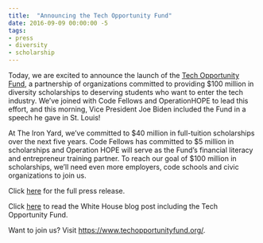 ```yaml
---
title:  "Announcing the Tech Opportunity Fund"
date: 2016-09-09 00:00:00 -5
tags:
- press 
- diversity 
- scholarship
---
```


<p>Today, we are excited to announce the launch of the <a href="https://www.techopportunityfund.org/">Tech Opportunity Fund</a>, a partnership of organizations committed to providing $100 million in diversity scholarships to deserving students who want to enter the tech industry. We&#8217;ve joined with Code Fellows and OperationHOPE to lead this effort, and this morning, Vice President Joe Biden included the Fund in a speech he gave in St. Louis!</p>
<p>At The Iron Yard, we&#8217;ve committed to $40 million in full-tuition scholarships over the next five years. Code Fellows has committed to $5 million in scholarships and Operation HOPE will serve as the Fund’s financial literacy and entrepreneur training partner. To reach our goal of $100 million in scholarships, we&#8217;ll need even more employers, code schools and civic organizations to join us.</p>
<p>Click <a href="https://blog.theironyard.com/2016/09/09/tech-opportunity-fund-launched-award-100-million-code-school-diversity-scholarships/" target="_blank">here</a> for the full press release.</p>
<p>Click <a href="https://www.whitehouse.gov/blog/2016/09/09/listen-vice-president-biden-training-americans-jobs-future" target="_blank">here</a> to read the White House blog post including the Tech Opportunity Fund.</p>
<p>Want to join us? Visit <a href="https://www.techopportunityfund.org/">https://www.techopportunityfund.org/</a>.</p>
<p>&nbsp;</p>